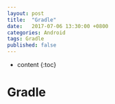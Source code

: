 ```yaml
---
layout: post
title:  "Gradle"
date:   2017-07-06 13:30:00 +0800
categories: Android
tags: Gradle
published: false
---
```


* content
{:toc}


# Gradle

